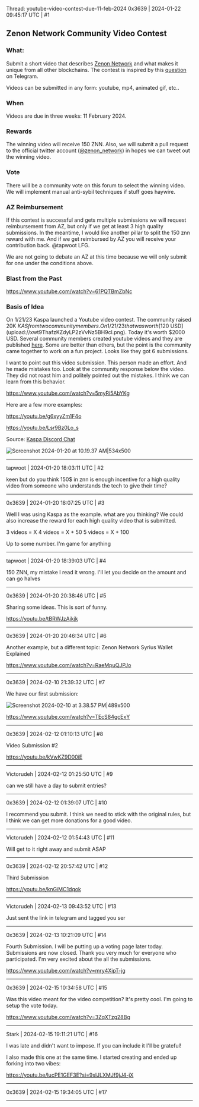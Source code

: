 Thread: youtube-video-contest-due-11-feb-2024
0x3639 | 2024-01-22 09:45:17 UTC | #1

## Zenon Network Community Video Contest

### What: 
Submit a short video that describes [Zenon Network](https://zenon.network) and what makes it unique from all other blockchains. The contest is inspired by this [question](https://ask.zenon.wiki/questions/D183/what-is-zenon-network-doing-that-no-other-crypto-is-doing/E1a3) on Telegram.  

Videos can be submitted in any form: youtube, mp4, animated gif, etc..  

### When

Videos are due in three weeks: 11 February 2024.  

### Rewards

The winning video will receive 150 ZNN.  Also, we will submit a pull request to the official twitter account ([@zenon_network](https://twitter.com/zenon_network)) in hopes we can tweet out the winning video.  

### Vote
There will be a community vote on this forum to select the winning video.  We will implement manual anti-sybil techniques if stuff goes haywire.  

### AZ Reimbursement

If this contest is successful and gets multiple submissions we will request reimbursement from AZ, but only if we get at least 3 high quality submissions.  In the meantime, I would like another pillar to split the 150 znn reward with me.  And if we get reimbursed by AZ you will receive your contribution back.  @tapwoot LFG.  

We are not going to debate an AZ at this time because we will only submit for one under the conditions above.  

### Blast from the Past

https://www.youtube.com/watch?v=61PQTBmZbNc

### Basis of Idea

On 1/21/23 Kaspa launched a Youtube video contest.  The community raised 20K $KAS from two community members.  On 1/21/23 that was worth [$120 USD](upload://xwt9ThafzKZdyLP2zVvNz5BH9cl.png).  Today it's worth $2000 USD.  Several community members created youtube videos and they are published [here](https://discord.com/channels/599153230659846165/1070318608514826273/1070381583414087760).  Some are better than others, but the point is the community came together to work on a fun project.  Looks like they got 6 submissions. 

I want to point out this video submission.  This person made an effort.  And he made mistakes too.  Look at the community response below the video.  They did not roast him and politely pointed out the mistakes.  I think we can learn from this behavior.  

https://www.youtube.com/watch?v=5myRi5AbYKg

Here are a few more examples:

https://youtu.be/g6xyyZm1F4o

https://youtu.be/Lsr9Bz0Lo_s

Source: [Kaspa Discord Chat](https://discord.com/channels/599153230659846165/1032411383347826748/1070072214524809266)

![Screenshot 2024-01-20 at 10.19.37 AM|534x500](upload://xwt9ThafzKZdyLP2zVvNz5BH9cl.png)

-------------------------

tapwoot | 2024-01-20 18:03:11 UTC | #2

keen but do you think 150$ in znn is enough incentive for a high quality video from someone who understands the tech to give their time?

-------------------------

0x3639 | 2024-01-20 18:07:25 UTC | #3

Well I was using Kaspa as the example.  what are you thinking?  We could also increase the reward for each high quality video that is submitted.  

3 videos = X
4 videos = X + 50
5 videos = X + 100

Up to some number.  I'm game for anything

-------------------------

tapwoot | 2024-01-20 18:39:03 UTC | #4

150 ZNN, my mistake I read it wrong. I'll let you decide on the amount and can go halves

-------------------------

0x3639 | 2024-01-20 20:38:46 UTC | #5

Sharing some ideas.  This is sort of funny.

https://youtu.be/tBRWJzAjkjk

-------------------------

0x3639 | 2024-01-20 20:46:34 UTC | #6

Another example, but a different topic: Zenon Network Syrius Wallet Explained

https://www.youtube.com/watch?v=RaeMpuQJPJo

-------------------------

0x3639 | 2024-02-10 21:39:32 UTC | #7

We have our first submission:

![Screenshot 2024-02-10 at 3.38.57 PM|489x500](upload://zM0G4BYs0awki9ipdyCEHzGJgxa.jpeg)

https://www.youtube.com/watch?v=TEcS84gcExY

-------------------------

0x3639 | 2024-02-12 01:10:13 UTC | #8

Video Submission #2

https://youtu.be/kVwKZ9D00iE

-------------------------

Victorudeh | 2024-02-12 01:25:50 UTC | #9

can we still have a day to submit entries?

-------------------------

0x3639 | 2024-02-12 01:39:07 UTC | #10

I recommend you submit.  I think we need to stick with the original rules, but I think we can get more donations for a good video.

-------------------------

Victorudeh | 2024-02-12 01:54:43 UTC | #11

Will get to it right away and submit ASAP

-------------------------

0x3639 | 2024-02-12 20:57:42 UTC | #12

Third Submission

https://youtu.be/knGiMC1dqok

-------------------------

Victorudeh | 2024-02-13 09:43:52 UTC | #13

Just sent the link in telegram and tagged you ser

-------------------------

0x3639 | 2024-02-13 10:21:09 UTC | #14

Fourth Submission. I will be putting up a voting page later today.  Submissions are now closed.  Thank you very much for everyone who participated.  I'm very excited about the all the submissions.  

https://www.youtube.com/watch?v=mry4XipT-jg

-------------------------

0x3639 | 2024-02-15 10:34:58 UTC | #15

Was this video meant for the video competition?  It's pretty cool.  I'm going to setup the vote today.  

https://www.youtube.com/watch?v=3ZqXTzg28Bg

-------------------------

Stark | 2024-02-15 19:11:21 UTC | #16

I was late and didn't want to impose. If you can include it I'll be grateful!

I also made this one at the same time. I started creating and ended up forking into two vibes:

https://youtu.be/lucPE1GEF3E?si=9slJLXMJf9jJ4-jX

-------------------------

0x3639 | 2024-02-15 19:34:05 UTC | #17



-------------------------

